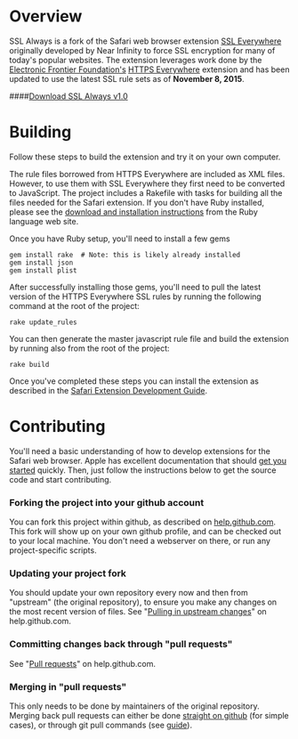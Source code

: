Overview
========
SSL Always is a fork of the Safari web browser extension [SSL Everywhere](https://github.com/kunklejr/ssl-everywhere.safariextension) originally developed by Near Infinity to force SSL encryption for many of today's popular websites. The extension leverages work done by the [Electronic Frontier Foundation's](https://www.eff.org) [HTTPS Everywhere](https://www.eff.org/HTTPS-EVERYWHERE) extension and has been updated to use the latest SSL rule sets as of **November 8, 2015**.

####[Download SSL Always v1.0](https://github.com/ikiPZdU6UP3Gra/osx-safari-ssl-always/releases/download/v1.0/ssl-always-v1-0.safariextz)

Building
========
Follow these steps to build the extension and try it on your own computer.

The rule files borrowed from HTTPS Everywhere are included as XML files. However, to use them with SSL Everywhere they first need to be converted to JavaScript. The project includes a Rakefile with tasks for building all the files needed for the Safari extension. If you don't have Ruby installed, please see the [download and installation instructions](http://www.ruby-lang.org/en/downloads/) from the Ruby language web site.

Once you have Ruby setup, you'll need to install a few gems

    gem install rake  # Note: this is likely already installed
    gem install json
    gem install plist

After successfully installing those gems, you'll need to pull the latest version of the HTTPS Everywhere SSL rules by running the following command at the root of the project:

	rake update_rules

You can then generate the master javascript rule file and build the extension by running also from the root of the project:

    rake build

Once you've completed these steps you can install the extension as described in the [Safari Extension Development Guide](http://developer.apple.com/library/safari/#documentation/Tools/Conceptual/SafariExtensionGuide/Introduction/Introduction.html).

Contributing
============

You'll need a basic understanding of how to develop extensions for the Safari web browser. Apple has excellent documentation that should [get you started](http://developer.apple.com/library/safari/#documentation/Tools/Conceptual/SafariExtensionGuide/Introduction/Introduction.html) quickly. Then, just follow the instructions below to get the source code and start contributing.

### Forking the project into your github account
You can fork this project within github, as described on [help.github.com](http://help.github.com/forking/). This fork will show up on your own github profile, and can be checked out to your local machine. You don't need a webserver on there, or run any project-specific scripts.

### Updating your project fork
You should update your own repository every now and then from "upstream" (the original repository), to ensure you make any changes on the most recent version of files. See "[Pulling in upstream changes](http://help.github.com/forking/#pulling_in_upstream_changes)" on help.github.com.

### Committing changes back through "pull requests"
See "[Pull requests](http://help.github.com/pull-requests/)" on help.github.com.

### Merging in "pull requests"
This only needs to be done by maintainers of the original repository. Merging back pull requests can either be done [straight on github](http://github.com/chillu/silverstripe-doc-restructuring/forkqueue) (for simple cases), or through git pull commands (see [guide](http://github.com/guides/pull-requests)).
